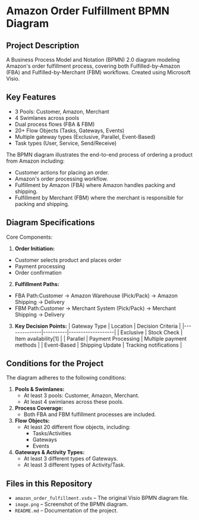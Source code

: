 # Amazon Order Fulfillment BPMN Diagram

## Project Description

A Business Process Model and Notation (BPMN) 2.0 diagram modeling Amazon's order fulfillment process, covering both Fulfilled-by-Amazon (FBA) and Fulfilled-by-Merchant (FBM) workflows. Created using Microsoft Visio.

## Key Features
- 3 Pools: Customer, Amazon, Merchant
- 4 Swimlanes across pools
- Dual process flows (FBA & FBM)
- 20+ Flow Objects (Tasks, Gateways, Events)
- Multiple gateway types (Exclusive, Parallel, Event-Based)
- Task types (User, Service, Send/Receive)

The BPMN diagram illustrates the end-to-end process of ordering a product from Amazon including:
- Customer actions for placing an order.
- Amazon's order processing workflow.
- Fulfillment by Amazon (FBA) where Amazon handles packing and shipping.
- Fulfillment by Merchant (FBM) where the merchant is responsible for packing and shipping.

## Diagram Specifications
Core Components:
1. **Order Initiation:**
- Customer selects product and places order
- Payment processing
- Order confirmation
2. **Fulfillment Paths:**
- FBA Path:Customer → Amazon Warehouse (Pick/Pack) → Amazon Shipping → Delivery
- FBM Path:Customer → Merchant System (Pick/Pack) → Merchant Shipping → Delivery
3. **Key Decision Points:**
   | Gateway Type | Location | Decision Criteria |
   |--------------|----------|-------------------|
   | Exclusive    | Stock Check | Item availability[1] |
   | Parallel     | Payment Processing | Multiple payment methods |
   | Event-Based  | Shipping Update | Tracking notifications |


## Conditions for the Project
The diagram adheres to the following conditions:
1. **Pools & Swimlanes:**
   - At least 3 pools: Customer, Amazon, Merchant.
   - At least 4 swimlanes across these pools.
2. **Process Coverage:**
   - Both FBA and FBM fulfillment processes are included.
3. **Flow Objects:**
   - At least 20 different flow objects, including:
     - Tasks/Activities
     - Gateways
     - Events
4. **Gateways & Activity Types:**
   - At least 3 different types of Gateways.
   - At least 3 different types of Activity/Task.


## Files in this Repository
- `amazon_order_fulfillment.vsdx` – The original Visio BPMN diagram file.
- `image.png` – Screenshot of the BPMN diagram.
- `README.md` – Documentation of the project.

